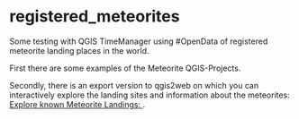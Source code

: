 # registered_meteorites
Some testing with QGIS TimeManager using #OpenData of registered meteorite landing places in the world.

First there are some examples of the Meteorite QGIS-Projects.

Secondly, there is an export version to qgis2web on which you can interactively explore the landing sites and information about the meteorites: [Explore known Meteorite Landings: ](https://github.com/DonGoginho/registered_meteorites/blob/master/qgis2map/index.html).
